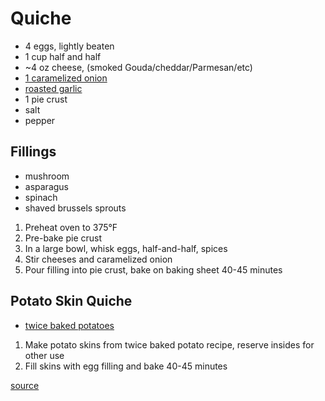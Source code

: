 # Quiche

* 4 eggs, lightly beaten
* 1 cup half and half
* \~4 oz cheese, (smoked Gouda/cheddar/Parmesan/etc)
* [1 caramelized onion](./carmelized-onions)
* [roasted garlic](./roasted-garlic)
* 1 pie crust
* salt
* pepper

## Fillings

* mushroom
* asparagus
* spinach
* shaved brussels sprouts

1. Preheat oven to 375°F
1. Pre-bake pie crust
1. In a large bowl, whisk eggs, half-and-half, spices
1. Stir cheeses and caramelized onion
1. Pour filling into pie crust, bake on baking sheet 40-45 minutes

## Potato Skin Quiche

* [twice baked potatoes](./twice-baked-potatoes.md)

1. Make potato skins from twice baked potato recipe, reserve insides for other use
1. Fill skins with egg filling and bake 40-45 minutes

[source](https://spicysouthernkitchen.com/easy-ham-and-cheese-quiche/)
